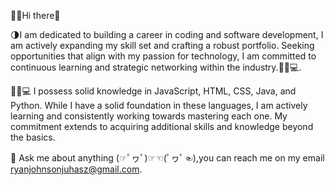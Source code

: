 🤘🤘Hi there🤘

🌗I am dedicated to building a career in coding and software development, I am actively expanding my skill set and crafting a robust portfolio. Seeking opportunities that align with my passion for technology, I am committed to continuous learning and strategic networking within the industry.👨‍💻💻.

👨‍💻💻 I possess solid knowledge in JavaScript, HTML, CSS, Java, and Python. While I have a solid foundation in these languages, I am actively learning and consistently working towards mastering each one. My commitment extends to acquiring additional skills and knowledge beyond the basics. 

💬 Ask me about anything (☞ﾟヮﾟ)☞☜(ﾟヮﾟ☜),you can reach me on my email ryanjohnsonjuhasz@gmail.com. 




<!--
**R-Juhasz/R-Juhasz** is a ✨ _special_ ✨ repository because its `README.md` (this file) appears on your GitHub profile.

Here are some ideas to get you started:

- 🔭 I’m currently working on ...
- 🌱 I’m currently learning ...
- 👯 I’m looking to collaborate on ...
- 🤔 I’m looking for help with ...
- 💬 Ask me about ...
- 📫 How to reach me: ...
- 😄 Pronouns: ...
- ⚡ Fun fact: ...
-->
